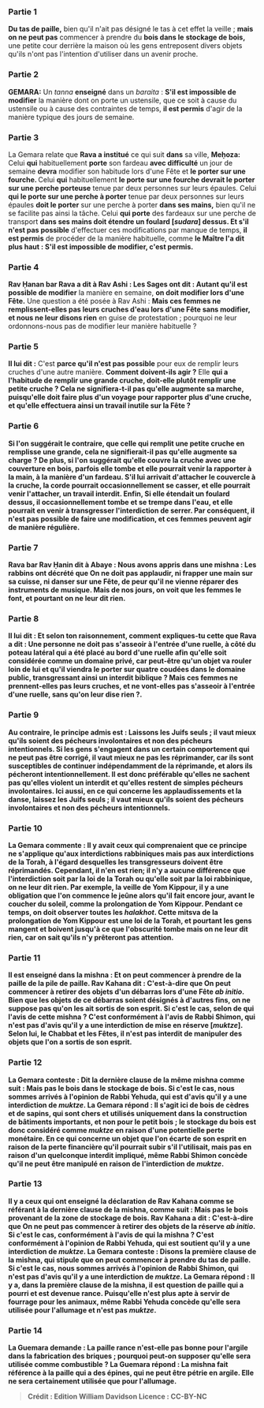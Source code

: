 
### Partie 1
<b>Du tas de paille,</b> bien qu'il n'ait pas désigné le tas à cet effet la veille ; <b>mais on ne peut pas</b> commencer à prendre du <b>bois dans le</b> <b>stockage de bois,</b> une petite cour derrière la maison où les gens entreposent divers objets qu'ils n'ont pas l'intention d'utiliser dans un avenir proche.

### Partie 2
<strong>GEMARA:</strong> Un <i>tanna</i> <b>enseigné</b> dans un <i>baraita</i> : <b>S'il est impossible de modifier</b> la manière dont on porte un ustensile, que ce soit à cause du ustensile ou à cause des contraintes de temps, <b>il est permis</b> d'agir de la manière typique des jours de semaine.

### Partie 3
La Gemara relate que <b>Rava a institué</b> ce qui suit <b>dans</b> sa ville, <b>Meḥoza:</b> Celui <b>qui</b> habituellement <b>porte</b> son fardeau <b>avec difficulté</b> un jour de semaine <b>devra</b> modifier son habitude lors d'une Fête et <b>le porter sur une fourche. </b> Celui <b>qui</b> habituellement <b>le porte sur une fourche devrait le porter sur une perche porteuse</b> tenue par deux personnes sur leurs épaules. Celui <b>qui le porte sur une perche à porter</b> tenue par deux personnes sur leurs épaules <b>doit le porter</b> sur une perche à porter <b>dans ses mains,</b> bien qu'il ne se facilite pas ainsi la tâche. Celui <b>qui porte</b> des fardeaux sur une perche de transport <b>dans ses mains doit étendre un foulard [<i>sudara</i>] dessus. Et s'il n'est pas possible</b> d'effectuer ces modifications par manque de temps, <b>il est permis</b> de procéder de la manière habituelle, comme <b>le Maître l'a dit plus haut : S'il est impossible de modifier, c'est permis.</b>

### Partie 4
<b>Rav Ḥanan bar Rava a dit à Rav Ashi : Les Sages ont dit : Autant qu'il est possible de modifier</b> la manière en semaine, <b>on doit modifier lors d'une Fête.</b> Une question a été posée à Rav Ashi : <b>Mais ces femmes ne remplissent-elles pas leurs cruches d'eau lors d'une Fête sans modifier, et nous ne leur disons rien</b> en guise de protestation ; pourquoi ne leur ordonnons-nous pas de modifier leur manière habituelle ?

### Partie 5
<b>Il lui dit :</b> C'est <b>parce qu'il n'est pas possible</b> pour eux de remplir leurs cruches d'une autre manière. <b>Comment doivent-ils agir ?</b> Elle <b>qui a l'habitude de <b>remplir une grande cruche, doit-elle</b> plutôt <b>remplir une petite cruche ?</b> Cela ne signifiera-t-il pas qu'elle <b>augmente</b> sa <b>marche,</b> puisqu'elle doit faire plus d'un voyage pour rapporter plus d'une cruche, et qu'elle effectuera ainsi un travail inutile sur la Fête ?

### Partie 6
Si l'on suggérait le contraire, <b>que celle qui remplit une petite cruche en remplisse une grande,</b> cela ne signifierait-il pas qu'elle <b>augmente</b> sa <b>charge ?</b> De plus, si l'on suggérait qu'elle <b>couvre</b> la cruche <b>avec</b> une <b>couverture en bois, parfois</b> elle <b>tombe et elle pourrait venir la rapporter</b> à la main, à la manière d'un fardeau. <b>S'il lui arrivait d'attacher</b> le couvercle à la cruche, la corde pourrait <b>occasionnellement se casser, et elle pourrait venir l'attacher,</b> un travail interdit. Enfin, <b>Si elle étendait un foulard dessus,</b> il <b>occasionnellement</b> tombe et <b>se trempe dans l'eau, et elle pourrait en venir</b> à transgresser l'interdiction de <b>serrer. Par conséquent, il n'est pas possible</b> de faire une modification, et ces femmes peuvent agir de manière régulière.

### Partie 7
<b>Rava bar Rav Ḥanin dit à Abaye : Nous avons appris</b> dans une mishna : Les rabbins ont décrété que <b>On ne doit pas applaudir, ni frapper</b> une main sur sa cuisse, <b>ni danser</b> sur une Fête, de peur qu'il ne vienne réparer des instruments de musique. <b>Mais de nos jours, on voit que</b> les femmes <b>le font, et</b> pourtant <b>on ne leur dit rien.</b>

### Partie 8
<b>Il lui dit : Et selon ton raisonnement,</b> comment expliques-tu <b>cette</b> que <b>Rava a dit : Une personne ne doit pas s'asseoir à l'entrée</b> d'une ruelle, à côté du <b>poteau latéral</b> qui a été placé au bord d'une ruelle afin qu'elle soit considérée comme un domaine privé, car <b>peut-être qu'un objet</b> va <b>rouler</b> loin <b>de lui et qu'il viendra le porter sur quatre coudées dans le domaine public,</b> transgressant ainsi un interdit biblique ? <b>Mais ces femmes ne prennent-elles pas leurs cruches, et ne vont-elles pas s'asseoir à l'entrée d'une ruelle, sans qu'on leur dise rien ?</b>.

### Partie 9
<b>Au contraire,</b> le principe admis est : <b>Laissons</b> les <b>Juifs</b> seuls ; <b>il vaut mieux qu'ils soient des pécheurs involontaires et non des pécheurs intentionnels.</b> Si les gens s'engagent dans un certain comportement qui ne peut pas être corrigé, il vaut mieux ne pas les réprimander, car ils sont susceptibles de continuer indépendamment de la réprimande, et alors ils pécheront intentionnellement. Il est donc préférable qu'elles ne sachent pas qu'elles violent un interdit et qu'elles restent de simples pécheurs involontaires. <b>Ici aussi,</b> en ce qui concerne les applaudissements et la danse, <b>laissez</b> les <b>Juifs</b> seuls ; <b>il vaut mieux qu'ils soient des pécheurs involontaires et non des pécheurs intentionnels.</b>

### Partie 10
La Gemara commente : Il y avait ceux qui comprenaient que <b>ce principe</b> <b>ne s'applique qu'aux interdictions rabbiniques</b> <b>mais</b> pas aux interdictions de la <b>Torah</b>, à l'égard desquelles les transgresseurs doivent être réprimandés. <b>Cependant, il n'en est rien;</b> il n'y a <b>aucune différence</b> que l'interdiction soit <b>par la loi de la Torah</b> <b>ou</b> qu'elle soit <b>par la loi rabbinique</b>, <b>on ne leur dit rien. </b> Par exemple, la veille de Yom Kippour, il y a une obligation <b>que</b> l'on commence le jeûne alors qu'il fait encore jour, avant le coucher du soleil, comme <b>la prolongation de Yom Kippour.</b> Pendant ce temps, on doit observer toutes les <i>halakhot</i>. Cette mitsva de la prolongation de Yom Kippour <b>est une loi de la Torah</b>, <b>et</b> pourtant les gens <b>mangent et boivent jusqu'à ce que l'obscurité</b> tombe <b>mais on ne leur dit rien,</b> car on sait qu'ils n'y prêteront pas attention.

### Partie 11
Il est enseigné dans la mishna : <b>Et on peut commencer</b> à prendre de la paille <b>de la pile de paille. Rav Kahana dit : C'est-à-dire</b> que <b>On peut commencer</b> à retirer des objets <b>d'un débarras</b> lors d'une Fête <b><i>ab initio</i>.</b> Bien que les objets de ce débarras soient désignés à d'autres fins, on ne suppose pas qu'on les ait sortis de son esprit. Si c'est le cas, selon <b>de qui</b> l'avis de cette mishna ? <b>C'est</b> conformément à l'avis de <b>Rabbi Shimon, qui n'est pas</b> d'avis qu'il y a une interdiction de <b>mise en réserve [<i>muktze</i>].</b> Selon lui, le Chabbat et les Fêtes, il n'est pas interdit de manipuler des objets que l'on a sortis de son esprit.

### Partie 12
La Gemara conteste : <b>Dit la dernière clause</b> de la même mishna comme suit : <b>Mais pas le bois dans le</b> <b>stockage de bois.</b> Si c'est le cas, <b>nous sommes arrivés</b> à l'opinion de <b>Rabbi Yehuda, qui est</b> d'avis qu'il y a une interdiction de <b><i>muktze</i>.</b> La Gemara répond : <b>Il s'agit ici</b> de bois de <b>cèdres et de sapins,</b> qui sont chers et utilisés uniquement dans la construction de bâtiments importants, et non pour le petit bois ; le stockage du bois est donc considéré comme <b><i>muktze</i> en raison</b> d'une potentielle <b>perte monétaire. </b> En ce qui concerne un objet que l'on écarte de son esprit en raison de la perte financière qu'il pourrait subir s'il l'utilisait, mais pas en raison d'un quelconque interdit impliqué, <b>même Rabbi Shimon concède</b> qu'il ne peut être manipulé en raison de l'interdiction de <i>muktze</i>.

### Partie 13
<b>Il y a</b> ceux <b>qui ont enseigné</b> la déclaration de Rav Kahana comme se référant <b>à la dernière clause</b> de la mishna, comme suit : <b>Mais pas le bois provenant de la</b> zone de <b>stockage</b> de bois. <b>Rav Kahana a dit : C'est-à-dire</b> que <b>On ne peut pas commencer</b> à retirer des objets <b>de la réserve <i>ab initio</i>.</b> Si c'est le cas, conformément à <b>l'avis de qui</b> la mishna ? <b>C'est</b> conformément à l'opinion de <b>Rabbi Yehuda, qui est</b> soutient qu'il y a une interdiction de <b><i>muktze</i>.</b> La Gemara conteste : <b>Disons la première clause</b> de la mishna, qui stipule que <b>on peut commencer</b> à prendre <b>du tas de paille.</b> Si c'est le cas, <b>nous sommes arrivés</b> à l'opinion de <b>Rabbi Shimon, qui n'est pas</b> d'avis qu'il y a une interdiction de <b><i>muktze</i>.</b> La Gemara répond : <b>Il y a,</b> dans la première clause de la mishna, il est question de <b>paille</b> qui a pourri <b>et est devenue rance.</b> Puisqu'elle n'est plus apte à servir de fourrage pour les animaux, même Rabbi Yehuda concède qu'elle sera utilisée pour l'allumage et n'est pas <i>muktze</i>.

### Partie 14
La Guemara demande : <b>La paille rance n'est-elle pas bonne pour l'argile</b> dans la fabrication des briques ; pourquoi peut-on supposer qu'elle sera utilisée comme combustible ? La Guemara répond : La mishna fait référence à la paille <b>qui a des épines,</b> qui ne peut être pétrie en argile. Elle ne sera certainement utilisée que pour l'allumage.

>Crédit : Edition William Davidson
>Licence : CC-BY-NC